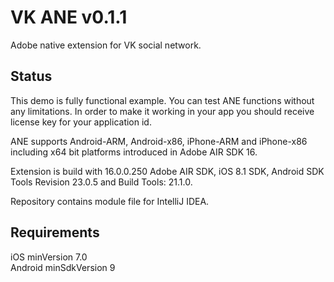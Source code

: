 # VK ANE v0.1.1

Adobe native extension for VK social network.

## Status

This demo is fully functional example. You can test ANE functions without any limitations. In order to make it working 
in your app you should receive license key for your application id.

ANE supports Android-ARM, Android-x86, iPhone-ARM and iPhone-x86 including x64 bit platforms introduced in Adobe AIR SDK 16.

Extension is build with 16.0.0.250 Adobe AIR SDK, iOS 8.1 SDK, Android SDK Tools Revision 23.0.5 and Build Tools: 21.1.0.

Repository contains module file for IntelliJ IDEA.

## Requirements

iOS minVersion 7.0  
Android minSdkVersion 9

